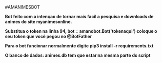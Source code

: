 #AMANIMESBOT

<B>Bot feito com a intençao de tornar mais facil a pesquisa e downloads<b> de animes do site myanimesonline.

Substitua o token na linha 94, bot = amanobot.Bot('tokenaqui') 
coloque o seu token que você pegou no @BotFather

Para o bot funcionar normalmente digite pip3 install -r requirements.txt

O banco de dados: animes.db tem que estar na mesma parte do script
